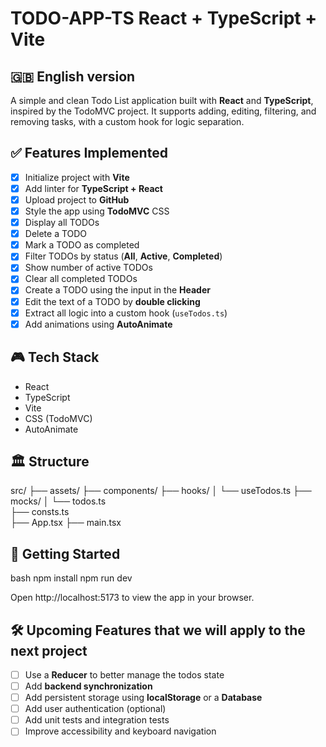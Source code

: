 # TODO-APP-TS React + TypeScript + Vite

## 🇬🇧 English version
A simple and clean Todo List application built with **React** and **TypeScript**, inspired by the TodoMVC project. It supports adding, editing, filtering, and removing tasks, with a custom hook for logic separation.


## ✅ Features Implemented

- [x] Initialize project with **Vite**
- [x] Add linter for **TypeScript + React**
- [x] Upload project to **GitHub**
- [x] Style the app using **TodoMVC** CSS
- [x] Display all TODOs
- [x] Delete a TODO
- [x] Mark a TODO as completed
- [x] Filter TODOs by status (**All**, **Active**, **Completed**)
- [x] Show number of active TODOs
- [x] Clear all completed TODOs
- [x] Create a TODO using the input in the **Header**
- [x] Edit the text of a TODO by **double clicking**
- [x] Extract all logic into a custom hook (`useTodos.ts`)
- [x] Add animations using **AutoAnimate**

## 🎮 Tech Stack

- React
- TypeScript
- Vite
- CSS (TodoMVC)
- AutoAnimate

## 🏛️ Structure

src/
├── assets/
├── components/
├── hooks/
│   └── useTodos.ts
├── mocks/
│   └── todos.ts     
├── consts.ts        
├── App.tsx
├── main.tsx

## 🚀 Getting Started

bash
npm install
npm run dev

Open http://localhost:5173 to view the app in your browser.


## 🛠️ Upcoming Features that we will apply to the next project

- [ ] Use a **Reducer** to better manage the todos state
- [ ] Add **backend synchronization**
- [ ] Add persistent storage using **localStorage** or a **Database**
- [ ] Add user authentication (optional)
- [ ] Add unit tests and integration tests
- [ ] Improve accessibility and keyboard navigation